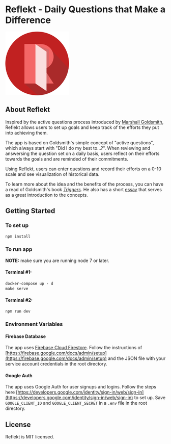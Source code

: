 # Reflekt - Daily Questions that Make a Difference
<img src="/public/img/logo.png" width="200" alt="Reflekt Logo" />


## About Reflekt
Inspired by the active questions process introduced by [Marshall Goldsmith](http://www.marshallgoldsmith.com), Reflekt allows users to set up goals and keep track of the efforts they put into achieving them.

The app is based on Goldsmith's simple concept of "active questions", which always start with "Did I do my best to...?". When reviewing and answersing the question set on a daily basis, users reflect on their efforts towards the goals and are reminded of their commitments.

Using Reflekt, users can enter questions and record their efforts on a 0-10 scale and see visualization of historical data.

To learn more about the idea and the benefits of the process, you can have a read of Goldsmith's book [*Triggers*](https://www.amazon.com/Triggers-Creating-Behavior-Lasts-Becoming-Person-ebook/dp/B00N6PEN0Y/ref=sr_1_1?ie=UTF8&qid=1547797184&sr=8-1&keywords=trigger+goldsmith). He also has a short [essay](http://www.marshallgoldsmith.com/articles/questions-that-make-a-difference-the-daily-question-process/) that serves as a great introduction to the concepts. 


## Getting Started
### To set up

```
npm install
```

### To run app

**NOTE:**  make sure you are running node 7 or later.

#### Terminal #1:

```
docker-compose up - d
make serve
```

#### Terminal #2:
```
npm run dev
```

### Environment Variables

#### Firebase Database

The app uses [Firebase Cloud Firestore](https://firebase.google.com/docs/firestore/). Follow the instructions of [https://firebase.google.com/docs/admin/setup](https://firebase.google.com/docs/admin/setup) and the JSON file with your service account credentials in the root directory.

#### Google Auth

The app uses Google Auth for user signups and logins. Follow the steps here [https://developers.google.com/identity/sign-in/web/sign-in](https://developers.google.com/identity/sign-in/web/sign-in) to set up. Save `GOOGLE_CLIENT_ID` and `GOOGLE_CLIENT_SECRET` in a `.env` file in the root directory.

## License

Reflekt is MIT licensed.
